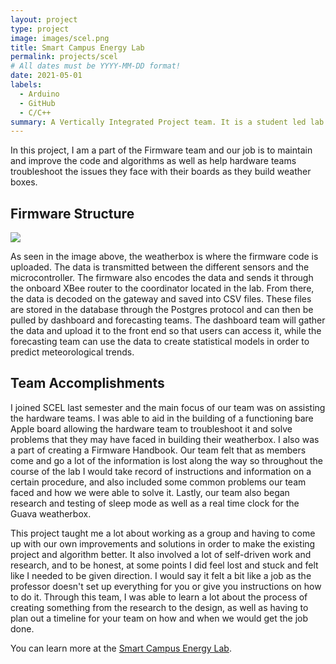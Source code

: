 ```yaml
---
layout: project
type: project
image: images/scel.png
title: Smart Campus Energy Lab
permalink: projects/scel
# All dates must be YYYY-MM-DD format!
date: 2021-05-01
labels:
  - Arduino
  - GitHub
  - C/C++
summary: A Vertically Integrated Project team. It is a student led lab that creates weatherboxes which collect meteorological data aiding in UH Manoa's renewable energy goals.
---
```


In this project, I am a part of the Firmware team and our job is to maintain and improve the code and algorithms as well as help hardware teams troubleshoot the issues they face with their boards as they build weather boxes.

## Firmware Structure

<img class="ui image" src="{{ site.baseurl }}/images/firmware.png">

As seen in the image above, the weatherbox is where the firmware code is uploaded. The data is transmitted between the different sensors and the microcontroller. The firmware also encodes the data and sends it through the onboard XBee router to the coordinator located in the lab. From there, the data is decoded on the gateway and saved into CSV files. These files are stored in the database through the Postgres protocol and can then be pulled by dashboard and forecasting teams. The dashboard team will gather the data and upload it to the front end so that users can access it, while the forecasting team can use the data to create statistical models in order to predict meteorological trends.

## Team Accomplishments

I joined SCEL last semester and the main focus of our team was on assisting the hardware teams. I was able to aid in the building of a functioning bare Apple board allowing the hardware team to troubleshoot it and solve problems that they may have faced in building their weatherbox. I also was a part of creating a Firmware Handbook. Our team felt that as members come and go a lot of the information is lost along the way so throughout the course of the lab I would take record of instructions and information on a certain procedure, and also included some common problems our team faced and how we were able to solve it. Lastly, our team also began research and testing of sleep mode as well as a real time clock for the Guava weatherbox.

This project taught me a lot about working as a group and having to come up with our own improvements and solutions in order to make the existing project and algorithm better. It also involved a lot of self-driven work and research, and to be honest, at some points I did feel lost and stuck and felt like I needed to be given direction. I would say it felt a bit like a job as the professor doesn't set up everything for you or give you instructions on how to do it. Through this team, I was able to learn a lot about the process of creating something from the research to the design, as well as having to plan out a timeline for your team on how and when we would get the job done.

You can learn more at the [Smart Campus Energy Lab](http://scel-hawaii.org/).
